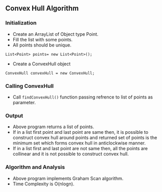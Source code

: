 ## Convex Hull Algorithm

### Initialization

* Create an ArrayList of Object type Point.
* Fill the list with some points.
* All points should be unique.

`List<Point> points= new List<Point>();`

* Create a ConvexHull object 

`ConvexHull convexHull = new ConvexHull;`

### Calling ConvexHull

* Call `findConvexHull()` function passing refrence to list of points as parameter.

### Output

* Above program returns a list of points.
* If in a list first point and last point are same then, it is possible to construct convex hull around points and returned set of points is the minimum set which forms convex hull in anticlockwise manner.
* If in a list first and last point are not same then, all the points are collinear and it is not possible to construct convex hull.

### Algorithm and Analysis

* Above program implements Graham Scan algorithm.
* Time Complexity is O(nlogn).
